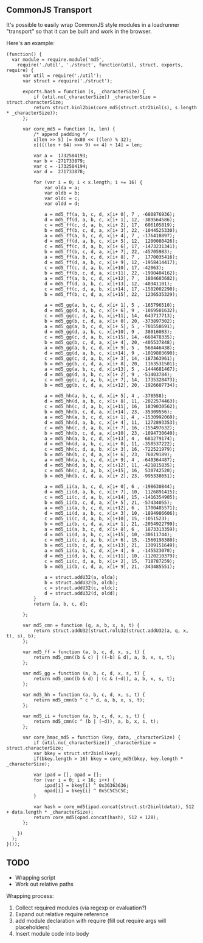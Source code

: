 CommonJS Transport
------------------

It's possible to easily wrap CommonJS style modules in a loadrunner "transport" so that it can be built and work in the browser.

Here's an example:

    (function() {
      var module = require.module('md5',
        require('./util', './struct', function(util, struct, exports, require) {
          var util = require('./util');
          var struct = require('./struct');

          exports.hash = function (s, _characterSize) {
              if (util.no(_characterSize)) _characterSize = struct.characterSize;
              return struct.binl2bin(core_md5(struct.str2binl(s), s.length * _characterSize));
          };

          var core_md5 = function (x, len) {
              /* append padding */
              x[len >> 5] |= 0x80 << ((len) % 32);
              x[(((len + 64) >>> 9) << 4) + 14] = len;

              var a =  1732584193;
              var b = -271733879;
              var c = -1732584194;
              var d =  271733878;

              for (var i = 0; i < x.length; i += 16) {
                  var olda = a;
                  var oldb = b;
                  var oldc = c;
                  var oldd = d;

                  a = md5_ff(a, b, c, d, x[i+ 0], 7 , -680876936);
                  d = md5_ff(d, a, b, c, x[i+ 1], 12, -389564586);
                  c = md5_ff(c, d, a, b, x[i+ 2], 17,  606105819);
                  b = md5_ff(b, c, d, a, x[i+ 3], 22, -1044525330);
                  a = md5_ff(a, b, c, d, x[i+ 4], 7 , -176418897);
                  d = md5_ff(d, a, b, c, x[i+ 5], 12,  1200080426);
                  c = md5_ff(c, d, a, b, x[i+ 6], 17, -1473231341);
                  b = md5_ff(b, c, d, a, x[i+ 7], 22, -45705983);
                  a = md5_ff(a, b, c, d, x[i+ 8], 7 ,  1770035416);
                  d = md5_ff(d, a, b, c, x[i+ 9], 12, -1958414417);
                  c = md5_ff(c, d, a, b, x[i+10], 17, -42063);
                  b = md5_ff(b, c, d, a, x[i+11], 22, -1990404162);
                  a = md5_ff(a, b, c, d, x[i+12], 7 ,  1804603682);
                  d = md5_ff(d, a, b, c, x[i+13], 12, -40341101);
                  c = md5_ff(c, d, a, b, x[i+14], 17, -1502002290);
                  b = md5_ff(b, c, d, a, x[i+15], 22,  1236535329);

                  a = md5_gg(a, b, c, d, x[i+ 1], 5 , -165796510);
                  d = md5_gg(d, a, b, c, x[i+ 6], 9 , -1069501632);
                  c = md5_gg(c, d, a, b, x[i+11], 14,  643717713);
                  b = md5_gg(b, c, d, a, x[i+ 0], 20, -373897302);
                  a = md5_gg(a, b, c, d, x[i+ 5], 5 , -701558691);
                  d = md5_gg(d, a, b, c, x[i+10], 9 ,  38016083);
                  c = md5_gg(c, d, a, b, x[i+15], 14, -660478335);
                  b = md5_gg(b, c, d, a, x[i+ 4], 20, -405537848);
                  a = md5_gg(a, b, c, d, x[i+ 9], 5 ,  568446438);
                  d = md5_gg(d, a, b, c, x[i+14], 9 , -1019803690);
                  c = md5_gg(c, d, a, b, x[i+ 3], 14, -187363961);
                  b = md5_gg(b, c, d, a, x[i+ 8], 20,  1163531501);
                  a = md5_gg(a, b, c, d, x[i+13], 5 , -1444681467);
                  d = md5_gg(d, a, b, c, x[i+ 2], 9 , -51403784);
                  c = md5_gg(c, d, a, b, x[i+ 7], 14,  1735328473);
                  b = md5_gg(b, c, d, a, x[i+12], 20, -1926607734);

                  a = md5_hh(a, b, c, d, x[i+ 5], 4 , -378558);
                  d = md5_hh(d, a, b, c, x[i+ 8], 11, -2022574463);
                  c = md5_hh(c, d, a, b, x[i+11], 16,  1839030562);
                  b = md5_hh(b, c, d, a, x[i+14], 23, -35309556);
                  a = md5_hh(a, b, c, d, x[i+ 1], 4 , -1530992060);
                  d = md5_hh(d, a, b, c, x[i+ 4], 11,  1272893353);
                  c = md5_hh(c, d, a, b, x[i+ 7], 16, -155497632);
                  b = md5_hh(b, c, d, a, x[i+10], 23, -1094730640);
                  a = md5_hh(a, b, c, d, x[i+13], 4 ,  681279174);
                  d = md5_hh(d, a, b, c, x[i+ 0], 11, -358537222);
                  c = md5_hh(c, d, a, b, x[i+ 3], 16, -722521979);
                  b = md5_hh(b, c, d, a, x[i+ 6], 23,  76029189);
                  a = md5_hh(a, b, c, d, x[i+ 9], 4 , -640364487);
                  d = md5_hh(d, a, b, c, x[i+12], 11, -421815835);
                  c = md5_hh(c, d, a, b, x[i+15], 16,  530742520);
                  b = md5_hh(b, c, d, a, x[i+ 2], 23, -995338651);

                  a = md5_ii(a, b, c, d, x[i+ 0], 6 , -198630844);
                  d = md5_ii(d, a, b, c, x[i+ 7], 10,  1126891415);
                  c = md5_ii(c, d, a, b, x[i+14], 15, -1416354905);
                  b = md5_ii(b, c, d, a, x[i+ 5], 21, -57434055);
                  a = md5_ii(a, b, c, d, x[i+12], 6 ,  1700485571);
                  d = md5_ii(d, a, b, c, x[i+ 3], 10, -1894986606);
                  c = md5_ii(c, d, a, b, x[i+10], 15, -1051523);
                  b = md5_ii(b, c, d, a, x[i+ 1], 21, -2054922799);
                  a = md5_ii(a, b, c, d, x[i+ 8], 6 ,  1873313359);
                  d = md5_ii(d, a, b, c, x[i+15], 10, -30611744);
                  c = md5_ii(c, d, a, b, x[i+ 6], 15, -1560198380);
                  b = md5_ii(b, c, d, a, x[i+13], 21,  1309151649);
                  a = md5_ii(a, b, c, d, x[i+ 4], 6 , -145523070);
                  d = md5_ii(d, a, b, c, x[i+11], 10, -1120210379);
                  c = md5_ii(c, d, a, b, x[i+ 2], 15,  718787259);
                  b = md5_ii(b, c, d, a, x[i+ 9], 21, -343485551);

                  a = struct.addU32(a, olda);
                  b = struct.addU32(b, oldb);
                  c = struct.addU32(c, oldc);
                  d = struct.addU32(d, oldd);
              }
              return [a, b, c, d];

          };

          var md5_cmn = function (q, a, b, x, s, t) {
              return struct.addU32(struct.rolU32(struct.addU32(a, q, x, t), s), b);
          };

          var md5_ff = function (a, b, c, d, x, s, t) {
              return md5_cmn((b & c) | ((~b) & d), a, b, x, s, t);
          };

          var md5_gg = function (a, b, c, d, x, s, t) {
              return md5_cmn((b & d) | (c & (~d)), a, b, x, s, t);
          };

          var md5_hh = function (a, b, c, d, x, s, t) {
              return md5_cmn(b ^ c ^ d, a, b, x, s, t);
          };

          var md5_ii = function (a, b, c, d, x, s, t) {
              return md5_cmn(c ^ (b | (~d)), a, b, x, s, t);
          };

          var core_hmac_md5 = function (key, data, _characterSize) {
              if (util.no(_characterSize)) _characterSize = struct.characterSize;
              var bkey = struct.str2binl(key);
              if(bkey.length > 16) bkey = core_md5(bkey, key.length * _characterSize);

              var ipad = [], opad = [];
              for (var i = 0; i < 16; i++) {
                  ipad[i] = bkey[i] ^ 0x36363636;
                  opad[i] = bkey[i] ^ 0x5C5C5C5C;
              }

              var hash = core_md5(ipad.concat(struct.str2binl(data)), 512 + data.length * _characterSize);
              return core_md5(opad.concat(hash), 512 + 128);
          };

        })
      );
    }());


TODO
----

  * Wrapping script
  * Work out relative paths

Wrapping process:

  1. Collect required modules (via regexp or evaluation?)
  2. Expand out relative require reference
  3. add module declaration with require (fill out require args will placeholders)
  4. Insert module code into body